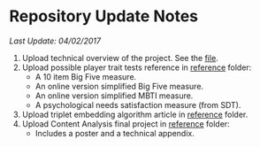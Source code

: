 # Repository Update Notes
*Last Update: 04/02/2017*  
1. Upload technical overview of the project. See the [file](/overview.pdf).
2. Upload possible player trait tests reference in [reference](/reference) folder:
   * A 10 item Big Five measure.
   * An online version simplified Big Five measure.
   * An online version simplified MBTI measure.
   * A psychological needs satisfaction measure (from SDT).
3. Upload triplet embedding algorithm article in [reference](/reference) folder.
4. Upload Content Analysis final project in [reference](/reference) folder:
   * Includes a poster and a technical appendix.
